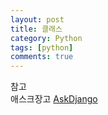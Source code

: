 ```yaml
---
layout: post
title: 클래스
category: Python
tags: [python]
comments: true
---
```


참고  
애스크장고  [AskDjango](https://www.askcompany.kr/)
